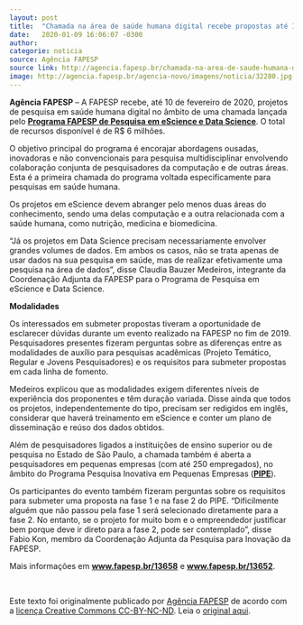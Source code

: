 ```yaml
---
layout: post
title:  "Chamada na área de saúde humana digital recebe propostas até 10 de fevereiro"
date:   2020-01-09 16:06:07 -0300
author: 
categorie: noticia
source: Agência FAPESP
source link: http://agencia.fapesp.br/chamada-na-area-de-saude-humana-digital-recebe-propostas-ate-10-de-fevereiro/32280/
image: http://agencia.fapesp.br/agencia-novo/imagens/noticia/32280.jpg
---
```

<p><strong>Agência FAPESP</strong> – A FAPESP recebe, até 10 de fevereiro de 2020, projetos de pesquisa em saúde humana digital no âmbito de uma chamada lançada pelo <strong><a href="http://www.fapesp.br/escience" target="_blank">Programa FAPESP de Pesquisa em eScience e Data Science</a></strong>. O total de recursos disponível é de R$ 6 milhões.</p>

<p>O objetivo principal do programa é encorajar abordagens ousadas, inovadoras e não convencionais para pesquisa multidisciplinar envolvendo colaboração conjunta de pesquisadores da computação e de outras áreas. Esta é a primeira chamada do programa voltada especificamente para pesquisas em saúde humana.</p>

<p>Os projetos em eScience devem abranger pelo menos duas áreas do conhecimento, sendo uma delas computação e a outra relacionada com a saúde humana, como nutrição, medicina e biomedicina.</p>

<p>“Já os projetos em Data Science precisam necessariamente envolver grandes volumes de dados. Em ambos os casos, não se trata apenas de usar dados na sua pesquisa em saúde, mas de realizar efetivamente uma pesquisa na área de dados”, disse Claudia Bauzer Medeiros, integrante da Coordenação Adjunta da FAPESP para o Programa de Pesquisa em eScience e Data Science.</p>

<p><strong>Modalidades</strong></p>

<p>Os interessados em submeter propostas tiveram a oportunidade de esclarecer dúvidas durante um evento realizado na FAPESP no fim de 2019. Pesquisadores presentes fizeram perguntas sobre as diferenças entre as modalidades de auxílio para pesquisas acadêmicas (Projeto Temático, Regular e Jovens Pesquisadores) e os requisitos para submeter propostas em cada linha de fomento.</p>

<p>Medeiros explicou que as modalidades exigem diferentes níveis de experiência dos proponentes e têm duração variada. Disse ainda que todos os projetos, independentemente do tipo, precisam ser redigidos em inglês, considerar que haverá treinamento em eScience e conter um plano de disseminação e reúso dos dados obtidos.</p>

<p>Além de pesquisadores ligados a instituições de ensino superior ou de pesquisa no Estado de São Paulo, a chamada também é aberta a pesquisadores em pequenas empresas (com até 250 empregados), no âmbito do Programa Pesquisa Inovativa em Pequenas Empresas (<strong><a href="http://www.fapesp.br/pipe/" target="_blank">PIPE</a></strong>).</p>

<p>Os participantes do evento também fizeram perguntas sobre os requisitos para submeter uma proposta na fase 1 e na fase 2 do PIPE. “Dificilmente alguém que não passou pela fase 1 será selecionado diretamente para a fase 2. No entanto, se o projeto for muito bom e o empreendedor justificar bem porque deve ir direto para a fase 2, pode ser contemplado”, disse Fabio Kon, membro da Coordenação Adjunta da Pesquisa para Inovação da FAPESP.</p>

<p>Mais informações em <strong><a href="http://www.fapesp.br/13658" target="_blank">www.fapesp.br/13658</a></strong> e <strong><a href="http://www.fapesp.br/13652" target="_blank">www.fapesp.br/13652</a></strong>.<br />
 </p>
<br><p>Este texto foi originalmente publicado por <a href="http://agencia.fapesp.br/">Agência FAPESP</a> de acordo com a <a href="https://creativecommons.org/licenses/by-nd/4.0/">licença Creative Commons CC-BY-NC-ND</a>. Leia o <a href="http://agencia.fapesp.br/chamada-na-area-de-saude-humana-digital-recebe-propostas-ate-10-de-fevereiro/32280/" target="_blank">original aqui</a>.
